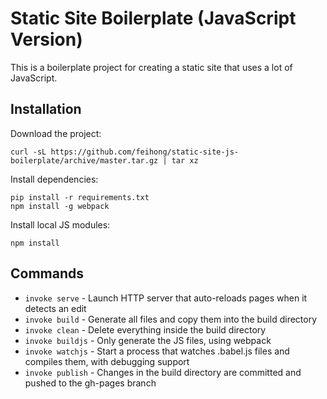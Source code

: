 # Static Site Boilerplate (JavaScript Version)

This is a boilerplate project for creating a static site that uses a lot of JavaScript.

## Installation

Download the project:

```
curl -sL https://github.com/feihong/static-site-js-boilerplate/archive/master.tar.gz | tar xz
```

Install dependencies:

```
pip install -r requirements.txt
npm install -g webpack
```

Install local JS modules:

```
npm install
```

## Commands

- `invoke serve` - Launch HTTP server that auto-reloads pages when it detects an edit
- `invoke build` - Generate all files and copy them into the build directory
- `invoke clean` - Delete everything inside the build directory
- `invoke buildjs` - Only generate the JS files, using webpack
- `invoke watchjs` - Start a process that watches .babel.js files and compiles them, with debugging support
- `invoke publish` - Changes in the build directory are committed and pushed to the gh-pages branch
